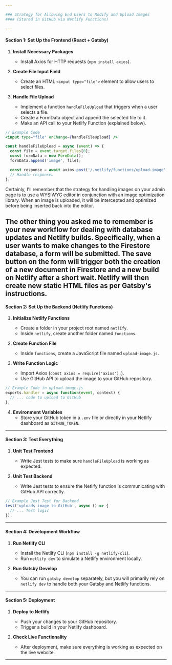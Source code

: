 ```yaml
---

### Strategy for Allowing End Users to Modify and Upload Images
#### (Stored in GitHub via Netlify Functions)

---
```


#### Section 1: Set Up the Frontend (React + Gatsby)

1. **Install Necessary Packages**
   - Install Axios for HTTP requests (`npm install axios`).

2. **Create File Input Field**
   - Create an HTML `<input type="file">` element to allow users to select files.

3. **Handle File Upload**
   - Implement a function `handleFileUpload` that triggers when a user selects a file.
   - Create a FormData object and append the selected file to it.
   - Make an API call to your Netlify Function (explained below).

```jsx
// Example Code
<input type="file" onChange={handleFileUpload} />

const handleFileUpload = async (event) => {
  const file = event.target.files[0];
  const formData = new FormData();
  formData.append('image', file);

  const response = await axios.post('/.netlify/functions/upload-image', formData);
  // Handle response…
};
```

Certainly, I'll remember that the strategy for handling images on your admin page is to use a WYSIWYG editor in conjunction with an image optimization library. When an image is uploaded, it will be intercepted and optimized before being inserted back into the editor.

The other thing you asked me to remember is your new workflow for dealing with database updates and Netlify builds. Specifically, when a user wants to make changes to the Firestore database, a form will be submitted. The save button on the form will trigger both the creation of a new document in Firestore and a new build on Netlify after a short wait. Netlify will then create new static HTML files as per Gatsby's instructions.
---

#### Section 2: Set Up the Backend (Netlify Functions)

1. **Initialize Netlify Functions**
   - Create a folder in your project root named `netlify`.
   - Inside `netlify`, create another folder named `functions`.

2. **Create Function File**
   - Inside `functions`, create a JavaScript file named `upload-image.js`.

3. **Write Function Logic**
   - Import Axios (`const axios = require('axios');`).
   - Use GitHub API to upload the image to your GitHub repository.
   
```javascript
// Example Code in upload-image.js
exports.handler = async function(event, context) {
  // ... code to upload to GitHub
};
```

4. **Environment Variables**
   - Store your GitHub token in a `.env` file or directly in your Netlify dashboard as `GITHUB_TOKEN`.

---

#### Section 3: Test Everything

1. **Unit Test Frontend**
   - Write Jest tests to make sure `handleFileUpload` is working as expected.

2. **Unit Test Backend**
   - Write Jest tests to ensure the Netlify function is communicating with GitHub API correctly.

```javascript
// Example Jest Test for Backend
test('uploads image to GitHub', async () => {
  // ... Test logic
});
```

---

#### Section 4: Development Workflow

1. **Run Netlify CLI**
   - Install the Netlify CLI (`npm install -g netlify-cli`).
   - Run `netlify dev` to simulate a Netlify environment locally.

2. **Run Gatsby Develop**
   - You can run `gatsby develop` separately, but you will primarily rely on `netlify dev` to handle both your Gatsby and Netlify functions.

---

#### Section 5: Deployment

1. **Deploy to Netlify**
   - Push your changes to your GitHub repository.
   - Trigger a build in your Netlify dashboard.

2. **Check Live Functionality**
   - After deployment, make sure everything is working as expected on the live website.

---